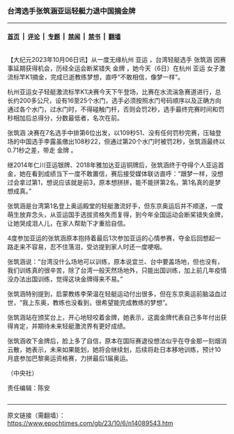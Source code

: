 ### 台湾选手张筑涵亚运轻艇力退中国摘金牌

---

#### [首页](../../../..?n14089543) &nbsp;|&nbsp; [评论](../../../../../epoch-comment?n14089543) &nbsp;|&nbsp; [专题](../../../../../epoch-special?n14089543) &nbsp;|&nbsp; [禁闻](../../../../../epoch-news?n14089543) &nbsp;|&nbsp; [禁书](../../../../../books?n14089543) &nbsp;|&nbsp; [翻墙](https://github.com/gfw-breaker/nogfw/blob/master/README.md?n14089543)


<div class="column" id="artbody" itemprop="articleBody">
 <!-- article content begin -->
 <p>
  【大纪元2023年10月06日讯】从一度无缘杭州
  <ok href="https://www.epochtimes.com/gb/tag/%E4%BA%9A%E8%BF%90.html">
   亚运
  </ok>
  ，台湾轻艇选手
  <ok href="https://www.epochtimes.com/gb/tag/%E5%BC%A0%E7%AD%91%E6%B6%B5.html">
   张筑涵
  </ok>
  因赛事延期获得机会，历经全运会断桨错失
  <ok href="https://www.epochtimes.com/gb/tag/%E9%87%91%E7%89%8C.html">
   金牌
  </ok>
  ，她今天（6日）在杭州
  <ok href="https://www.epochtimes.com/gb/tag/%E4%BA%9A%E8%BF%90.html">
   亚运
  </ok>
  女子激流标竿K1摘金，完成已逝教练梦想，直呼“不敢相信，像梦一样”。
 </p>
 <p>
  杭州亚运女子轻艇激流标竿K1决赛今天下午登场，比赛在水流湍急赛道进行，总长约200多公尺，设有16至25个水门，选手必须按照水门号码顺序以及正确方向通过各个水门，过水门时，不得碰触门杆，否则会罚2秒，选手最终完赛时间和罚秒相加后总得分，分数最低者，名次在前。
 </p>
 <p>
  <ok href="https://www.epochtimes.com/gb/tag/%E5%BC%A0%E7%AD%91%E6%B6%B5.html">
   张筑涵
  </ok>
  决赛在7名选手中排第6位出发，以109秒51、没有任何罚秒完赛，压轴登场的中国选手李露虽缴出108秒22，但通过第20个水门时被罚2秒，张筑涵最终以0.71秒之差，带走
  <ok href="https://www.epochtimes.com/gb/tag/%E9%87%91%E7%89%8C.html">
   金牌
  </ok>
  。
 </p>
 <p>
  继2014年仁川亚运银牌、2018年雅加达亚运铜牌后，张筑涵终于夺得个人亚运首金，她在看到成绩当下一度不敢置信，赛后接受媒体联访直呼：“跟梦一样，没想过会拿过第1，想说应该就是前3，原本想拼拼，能不能拼第2名，第1名真的是梦想成真。”
 </p>
 <p>
  张筑涵是台湾第1名登上奥运殿堂的轻艇激流好手，但东京奥运后并不顺遂，一度萌生放弃念头，从亚运国手选拔资格失而复得，到今年全国运动会断桨错失金牌，让她哭成泪人儿，在家人帮助下才重拾自信。
 </p>
 <p>
  4度参加亚运的张筑涵原本抱持着最后1次参加亚运的心情参赛，夺金后回想起一路走来不容易，忍不住落泪，受访提到家人时还一度哽咽。
 </p>
 <p>
  张筑涵说：“台湾没什么场地可以训练，原本说宜兰、台中要盖场地，但也没有，我们训练真的很辛苦，除了台湾一般天然场地外，只能出国训练，加上前几年疫情没办法出国训练，觉得这块金牌得来不易。”
 </p>
 <p>
  张筑涵特别提到，启蒙教练李荣温在轻艇运动付出很多，但在东京奥运前脑溢血过世，“我上东奥，教练也没看到，很希望能完成教练的梦想”。
 </p>
 <p>
  张筑涵站在颁奖台上，开心地轻咬着金牌，她表示，这面金牌代表自己多年付出获得肯定，并期待未来轻艇激流界有更好成绩。
 </p>
 <p>
  张筑涵收下金牌后，脸上多了自信，原本在国际赛退役想法似乎在夺金那一刻烟消云散，她表示，未来如果能划，她将会继续划，后续将赴日本移地训练，预计10月底参加巴黎奥运资格赛，力拼最后1届奥运。
 </p>
 <p>
  （中央社）
 </p>
 <p>
  责任编辑：陈安
 </p>
 <!-- article content end -->
</div>


<img src='http://gfw-breaker.win/epoch-news/pages/ncid1349361/n14089543.md' width='0px' height='0px'/>

---

原文链接（需翻墙）：https://www.epochtimes.com/gb/23/10/6/n14089543.htm